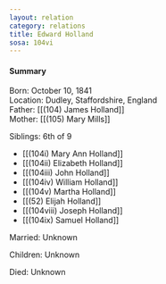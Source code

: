 ```yaml
---
layout: relation
category: relations
title: Edward Holland
sosa: 104vi
---
```


#### Summary

Born: October 10, 1841
<br>Location: Dudley, Staffordshire, England
<br>Father: [[(104) James Holland]]
<br>Mother: [[(105) Mary Mills]]

Siblings: 6th of 9

* [[(104i) Mary Ann Holland]]
* [[(104ii) Elizabeth Holland]]
* [[(104iii) John Holland]]
* [[(104iv) William Holland]]
* [[(104v) Martha Holland]]
* [[(52) Elijah Holland]]
* [[(104viii) Joseph Holland]]
* [[(104ix) Samuel Holland]]

Married: Unknown

Children: Unknown

Died: Unknown

<br>
